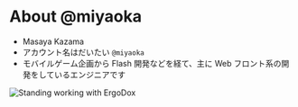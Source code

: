 # About @miyaoka

* Masaya Kazama
* アカウント名はだいたい `@miyaoka`
* モバイルゲーム企画から Flash 開発などを経て、主に Web フロント系の開発をしているエンジニアです

<img src="https://pbs.twimg.com/media/DHQakk0UIAAsIZ0.jpg" alt="Standing working with ErgoDox">
